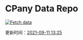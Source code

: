 # CPany Data Repo

[![Fetch data](https://github.com/yjl9903/CPany/actions/workflows/fetch.yml/badge.svg)](https://github.com/yjl9903/CPany/actions/workflows/fetch.yml)

<!-- START_SECTION: update_time -->
更新时间：[2021-09-11 13:25](https://www.timeanddate.com/worldclock/fixedtime.html?msg=Fetch+data&iso=20210911T132536&p1=237)
<!-- END_SECTION: update_time -->
